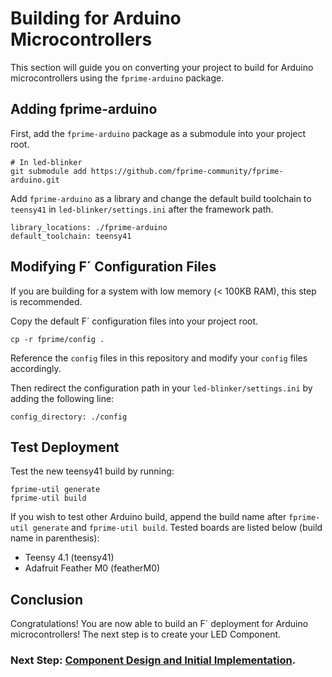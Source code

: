 # Building for Arduino Microcontrollers

This section will guide you on converting your project to build for Arduino microcontrollers using the `fprime-arduino` package.

## Adding fprime-arduino

First, add the `fprime-arduino` package as a submodule into your project root.

```shell
# In led-blinker
git submodule add https://github.com/fprime-community/fprime-arduino.git
```

Add `fprime-arduino` as a library and change the default build toolchain to `teensy41` in `led-blinker/settings.ini` after the framework path.
```
library_locations: ./fprime-arduino
default_toolchain: teensy41
```

## Modifying F´ Configuration Files

If you are building for a system with low memory (< 100KB RAM), this step is recommended.

Copy the default F´ configuration files into your project root.
```shell
cp -r fprime/config .
```

Reference the `config` files in this repository and modify your `config` files accordingly.

Then redirect the configuration path in your `led-blinker/settings.ini` by adding the following line:
```
config_directory: ./config
```

## Test Deployment

Test the new teensy41 build by running:

```shell
fprime-util generate
fprime-util build
```

If you wish to test other Arduino build, append the build name after `fprime-util generate` and `fprime-util build`. Tested boards are listed below (build name in parenthesis):
- Teensy 4.1 (teensy41)
- Adafruit Feather M0 (featherM0)

## Conclusion

Congratulations! You are now able to build an F´ deployment for Arduino microcontrollers! The next step is to create your LED Component.

### Next Step: [Component Design and Initial Implementation](./component-implementation-1.md).
